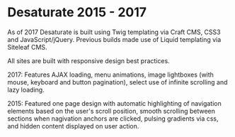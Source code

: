 # Desaturate 2015 - 2017
As of 2017 Desaturate is built using Twig templating via Craft CMS, CSS3 and JavaScript/jQuery. Previous builds made use of Liquid templating via Siteleaf CMS.

All sites are built with responsive design best practices. 

2017: Features AJAX loading, menu animations, image lightboxes (with mouse, keyboard and button pagination), select use of infinite scrolling and lazy loading.

2015: Featured one page design with automatic highlighting of navigation elements based on the user's scroll position, smooth scrolling between sections when nagivation anchors are clicked, pulsing gradients via css, and hidden content displayed on user action.
